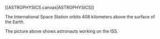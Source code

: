 [[ASTROPHYSICS.canvas|ASTROPHYSICS]]

The International Space Station orbits 408 kilometers above the surface of the Earth.

The picture above shows astronauts working on the ISS.

